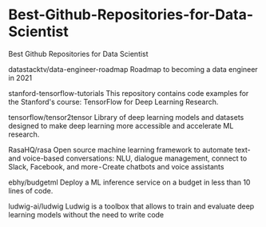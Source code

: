 # Best-Github-Repositories-for-Data-Scientist
Best Github Repositories for Data Scientist

datastacktv/data-engineer-roadmap
Roadmap to becoming a data engineer in 2021

stanford-tensorflow-tutorials
This repository contains code examples for the Stanford's course: TensorFlow for Deep Learning Research.

tensorflow/tensor2tensor
Library of deep learning models and datasets designed to make deep learning more accessible and accelerate ML research.

RasaHQ/rasa
Open source machine learning framework to automate text- and voice-based conversations: NLU, dialogue management, connect to Slack, Facebook, and more - Create chatbots and voice assistants

ebhy/budgetml
Deploy a ML inference service on a budget in less than 10 lines of code.

ludwig-ai/ludwig
Ludwig is a toolbox that allows to train and evaluate deep learning models without the need to write code

